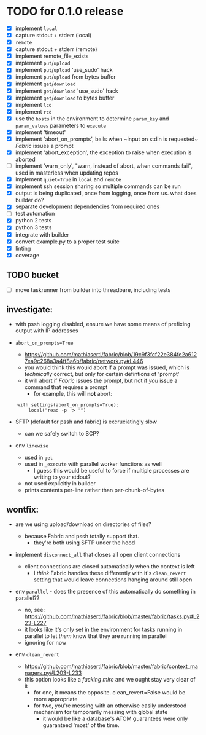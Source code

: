 # TODO for 0.1.0 release

- [x] implement `local`
- [x] capture stdout + stderr (local)
- [x] `remote`
- [x] capture stdout + stderr (remote)
- [x] implement remote_file_exists
- [x] implement `put`/`upload`
- [x] implement `put`/`upload` 'use_sudo' hack
- [x] implement `put`/`upload` from bytes buffer
- [x] implement `get`/`download`
- [x] implement `get`/`download` 'use_sudo' hack
- [x] implement `get`/`download` to bytes buffer
- [x] implement `lcd`
- [x] implement `rcd`
- [x] use the `hosts` in the environment to determine `param_key` and `param_values` parameters to `execute`
- [x] implement 'timeout'
- [x] implement 'abort_on_prompts', bails when ~input on stdin is requested~ *Fabric* issues a prompt
- [x] implement 'abort_exception', the exception to raise when execution is aborted
- [ ] implement 'warn_only', "warn, instead of abort, when commands fail", used in masterless when updating repos
- [x] implement `quiet=True` in `local` and `remote`
- [x] implement ssh session sharing so multiple commands can be run
- [x] output is being duplicated, once from logging, once from us. what does builder do?
- [x] separate development dependencies from required ones
- [ ] test automation
- [x] python 2 tests
- [x] python 3 tests
- [x] integrate with builder
- [x] convert example.py to a proper test suite
- [x] linting
- [x] coverage

## TODO bucket

- [ ] move taskrunner from builder into threadbare, including tests

## investigate:

* with pssh logging disabled, ensure we have some means of prefixing output with IP addresses

* `abort_on_prompts=True`
    - https://github.com/mathiasertl/fabric/blob/19c9f3fcf22e384fe2a6127ea9c268a3a4ff8a6b/fabric/network.py#L446
    - you would think this would abort if a prompt was issued, which is *technically* correct, but only for certain 
    defintions of 'prompt'
    - it will abort if *Fabric* issues the prompt, but not if *you* issue a command that requires a prompt
        - for example, this will **not** abort:
        
```
    with settings(abort_on_prompts=True):
        local("read -p '> '")
```

* SFTP (default for pssh and fabric) is excruciatingly slow
    - can we safely switch to SCP?

* env `linewise`
    - used in `get`
    - used in `_execute` with parallel worker functions as well
        - I guess this would be useful to force if multiple processes are writing to your stdout?
    - not used explicitly in builder
    - prints contents per-line rather than per-chunk-of-bytes


## wontfix:

* are we using upload/download on directories of files? 
    - because Fabric and pssh totally support that.
        - they're both using SFTP under the hood

* implement `disconnect_all` that closes all open client connections
    - client connections are closed automatically when the context is left
        - I *think* Fabric handles these differently with it's `clean_revert` setting that would leave connections hanging around still open

* env `parallel` - does the presence of this automatically do something in parallel??
    - no, see: https://github.com/mathiasertl/fabric/blob/master/fabric/tasks.py#L223-L227
    - it looks like it's only set in the environment for tasks running in parallel to let *them* know that they are running in parallel
    - ignoring for now

* env `clean_revert`
    - https://github.com/mathiasertl/fabric/blob/master/fabric/context_managers.py#L203-L233
    - this option looks like a *fucking mire* and we ought stay very clear of it
        - for one, it means the opposite. clean_revert=False would be more appropriate
        - for two, you're messing with an otherwise easily understood mechanism for temporarily messing with global state
            - it would be like a database's ATOM guarantees were only guaranteed 'most' of the time.

